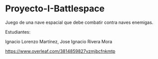 # Proyecto-I-Battlespace
Juego de una nave espacial que debe combatir contra naves enemigas.

Estudiantes:

Ignacio Lorenzo Martínez, 
Jose Ignacio Rivera Mora

https://www.overleaf.com/3814859827vzmjbcfnkmtp
